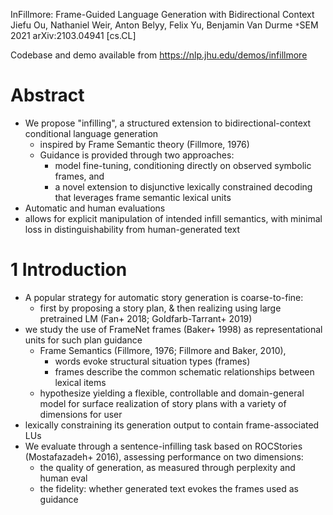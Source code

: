 InFillmore: Frame-Guided Language Generation with Bidirectional Context
Jiefu Ou, Nathaniel Weir, Anton Belyy, Felix Yu, Benjamin Van Durme
`*`SEM 2021 arXiv:2103.04941 [cs.CL]

Codebase and demo available from https://nlp.jhu.edu/demos/infillmore

# Abstract

* We propose "infilling", a structured extension
  to bidirectional-context conditional language generation
  * inspired by Frame Semantic theory (Fillmore, 1976)
  * Guidance is provided through two approaches:
    * model fine-tuning, conditioning directly on observed symbolic frames, and
    * a novel extension to disjunctive lexically constrained decoding that
      leverages frame semantic lexical units
* Automatic and human evaluations
* allows for explicit manipulation of intended infill semantics, with
  minimal loss in distinguishability from human-generated text

# 1 Introduction

* A popular strategy for automatic story generation is coarse-to-fine:
  * first by proposing a story plan, & then realizing using large pretrained LM
    (Fan+ 2018; Goldfarb-Tarrant+ 2019)
* we study the use of FrameNet frames (Baker+ 1998) as representational units
  for such plan guidance
  * Frame Semantics (Fillmore, 1976; Fillmore and Baker, 2010),
    * words evoke structural situation types (frames)
    * frames describe the common schematic relationships between lexical items
  * hypothesize yielding a flexible, controllable and domain-general model for
    surface realization of story plans with a variety of dimensions for user
* lexically constraining its generation output to contain frame-associated LUs
* We evaluate through a sentence-infilling task based on ROCStories
  (Mostafazadeh+ 2016), assessing performance on two dimensions:
  * the quality of generation, as measured through perplexity and human eval
  * the fidelity: whether generated text evokes the frames used as guidance
